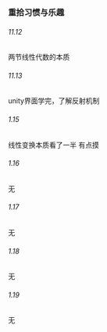 ### 重拾习惯与乐趣
###### 11.12
两节线性代数的本质
###### 11.13
unity界面学完，了解反射机制
###### 1.15
线性变换本质看了一半
有点摸
###### 1.16
无
###### 1.17
无
###### 1.18
无
###### 1.19
无







